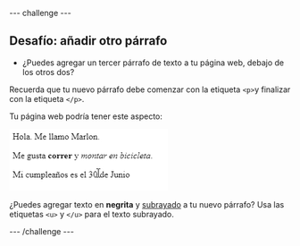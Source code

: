 --- challenge ---

## Desafío: añadir otro párrafo

- ¿Puedes agregar un tercer párrafo de texto a tu página web, debajo de los otros dos?

Recuerda que tu nuevo párrafo debe comenzar con la etiqueta `<p>`y finalizar con la etiqueta `</p>`.

Tu página web podría tener este aspecto:

![captura de pantalla](images/birthday-paragraph.png)

¿Puedes agregar texto en **negrita** y <u>subrayado</u> a tu nuevo párrafo? Usa las etiquetas `<u>` y `</u>` para el texto subrayado.

--- /challenge ---